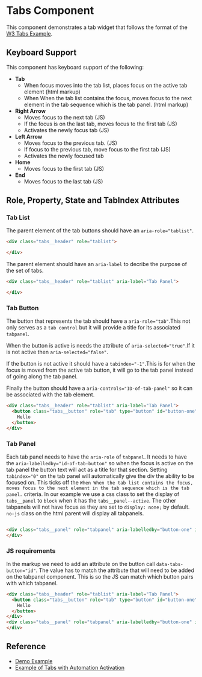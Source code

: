 # Tabs Component
This component demonstrates a tab widget that follows the format of the [W3 Tabs Example](https://www.w3.org/TR/wai-aria-practices/examples/tabs/tabs-1/tabs.html).

## Keyboard Support

This component has keyboard support of the following:

- **Tab**
  - When focus moves into the tab list, places focus on the active tab element (html markup)
  - When When the tab list contains the focus, moves focus to the next element in the tab sequence which is the tab panel. (html markup)
- **Right Arrow**
  - Moves focus to the next tab (JS)
  - If the focus is on the last tab, moves focus to the first tab (JS)
  - Activates the newly focus tab (JS)
- **Left Arrow**
  - Moves focus to the previous tab. (JS)
  - If focus to the previous tab, move focus to the first tab (JS)
  - Activates the newly focused tab
- **Home**
  - Moves focus to the first tab (JS)
- **End** 
  - Moves focus to the last tab (JS)

## Role, Property, State and TabIndex Attributes

### Tab List
The parent element of the tab buttons should have an `aria-role="tablist"`.

```html
<div class="tabs__header" role="tablist">

</div>
```

The parent element should have an `aria-label` to decribe the purpose of the set of tabs.

```html
<div class="tabs__header" role="tablist" aria-label="Tab Panel">

</div>
```
### Tab Button
The button that represents the tab should have a `aria-role="tab"`.This not only serves as a `tab control` but it will provide a title for its associated `tabpanel`.

When the button is active is needs the attribute of `aria-selected="true"`.If it is not active then `aria-selected="false"`.

If the button is not active it should have a `tabindex="-1"`.This is for when the focus is moved from the active tab button, it will go to the tab panel instead of going along the tab panel. 

Finally the button should have a `aria-controls="ID-of-tab-panel"` so it can be associated with the tab element. 

```html
<div class="tabs__header" role="tablist" aria-label="Tab Panel">
  <button class="tabs__button" role="tab" type="button" id="button-one" aria-selected="true" aria-controls="button-one-tab">
    Hello
  </button>
</div>
```

### Tab Panel
Each tab panel needs to have the `aria-role` of `tabpanel`. It needs to have the `aria-labelledby="id-of-tab-button"` so when the focus is active on the tab panel the button text will act as a title for that section. Setting `tabindex="0"` on the tab panel will automatically give the div the ability to be focused on. This ticks off the `When When the tab list contains the focus, moves focus to the next element in the tab sequence which is the tab panel.` criteria. In our example we use a css class to set the display of `tabs__panel` to `block` when it has the `tabs__panel--active`. The other tabpanels will not have focus as they are set to `display: none;` by default. `no-js` class on the html parent will display all tabpanels.

```html

<div class="tabs__panel" role="tabpanel" aria-labelledby="button-one" id="button-one-tab" tabindex="0" data-tabs-panel="0">
</div>

```

### JS requirements

In the markup we need to add an attribute on the button call `data-tabs-button="id"`. The value has to match the attribute that will need to be added on the tabpanel component. This is so the JS can match which button pairs with which tabpanel. 

```html
<div class="tabs__header" role="tablist" aria-label="Tab Panel">
  <button class="tabs__button" role="tab" type="button" id="button-one" aria-selected="true" aria-controls="button-one-tab" data-tabs-button="0">
    Hello
  </button>
</div>
<div class="tabs__panel" role="tabpanel" aria-labelledby="button-one" id="button-one-tab" tabindex="0" data-tabs-panel="0">
</div>
```

## Reference 
- [Demo Example](http://code-computerlove-fe-components.surge.sh/tabs/)
- [Example of Tabs with Automation Activation](https://www.w3.org/TR/wai-aria-practices/examples/tabs/tabs-1/tabs.html)
